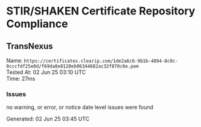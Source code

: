 # STIR/SHAKEN Certificate Repository Compliance

## TransNexus

Name: `https://certificates.clearip.com/1de2a6c6-9b1b-4894-8c0c-0cccfdf25e8d/f69da8e8128eb06344682ac32f870c8e.pem`\
Tested At: 02 Jun 25 03:10 UTC\
Time: 27ms

### Issues

no warning, or error, or notice date level issues were found

Generated: 02 Jun 25 03:45 UTC